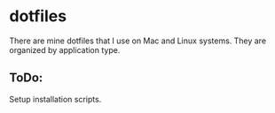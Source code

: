 # dotfiles

There are mine dotfiles that I use on Mac and Linux systems.
They are organized by application type.

## ToDo:
Setup installation scripts.


